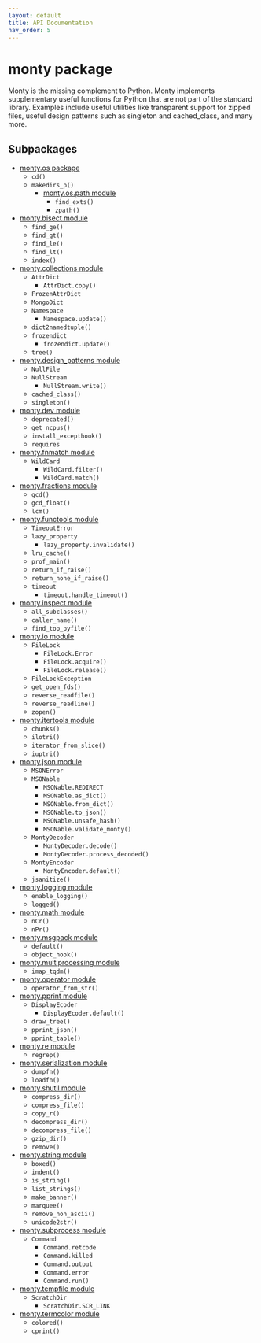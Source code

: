 ```yaml
---
layout: default
title: API Documentation
nav_order: 5
---
```


# monty package

Monty is the missing complement to Python. Monty implements supplementary
useful functions for Python that are not part of the standard library.
Examples include useful utilities like transparent support for zipped files,
useful design patterns such as singleton and cached_class, and many more.

## Subpackages

* [monty.os package](monty.os.md)
  * `cd()`
  * `makedirs_p()`
    * [monty.os.path module](monty.os.path.md)
      * `find_exts()`
      * `zpath()`
* [monty.bisect module](monty.bisect.md)
  * `find_ge()`
  * `find_gt()`
  * `find_le()`
  * `find_lt()`
  * `index()`
* [monty.collections module](monty.collections.md)
  * `AttrDict`
    * `AttrDict.copy()`
  * `FrozenAttrDict`
  * `MongoDict`
  * `Namespace`
    * `Namespace.update()`
  * `dict2namedtuple()`
  * `frozendict`
    * `frozendict.update()`
  * `tree()`
* [monty.design_patterns module](monty.design_patterns.md)
  * `NullFile`
  * `NullStream`
    * `NullStream.write()`
  * `cached_class()`
  * `singleton()`
* [monty.dev module](monty.dev.md)
  * `deprecated()`
  * `get_ncpus()`
  * `install_excepthook()`
  * `requires`
* [monty.fnmatch module](monty.fnmatch.md)
  * `WildCard`
    * `WildCard.filter()`
    * `WildCard.match()`
* [monty.fractions module](monty.fractions.md)
  * `gcd()`
  * `gcd_float()`
  * `lcm()`
* [monty.functools module](monty.functools.md)
  * `TimeoutError`
  * `lazy_property`
    * `lazy_property.invalidate()`
  * `lru_cache()`
  * `prof_main()`
  * `return_if_raise()`
  * `return_none_if_raise()`
  * `timeout`
    * `timeout.handle_timeout()`
* [monty.inspect module](monty.inspect.md)
  * `all_subclasses()`
  * `caller_name()`
  * `find_top_pyfile()`
* [monty.io module](monty.io.md)
  * `FileLock`
    * `FileLock.Error`
    * `FileLock.acquire()`
    * `FileLock.release()`
  * `FileLockException`
  * `get_open_fds()`
  * `reverse_readfile()`
  * `reverse_readline()`
  * `zopen()`
* [monty.itertools module](monty.itertools.md)
  * `chunks()`
  * `ilotri()`
  * `iterator_from_slice()`
  * `iuptri()`
* [monty.json module](monty.json.md)
  * `MSONError`
  * `MSONable`
    * `MSONable.REDIRECT`
    * `MSONable.as_dict()`
    * `MSONable.from_dict()`
    * `MSONable.to_json()`
    * `MSONable.unsafe_hash()`
    * `MSONable.validate_monty()`
  * `MontyDecoder`
    * `MontyDecoder.decode()`
    * `MontyDecoder.process_decoded()`
  * `MontyEncoder`
    * `MontyEncoder.default()`
  * `jsanitize()`
* [monty.logging module](monty.logging.md)
  * `enable_logging()`
  * `logged()`
* [monty.math module](monty.math.md)
  * `nCr()`
  * `nPr()`
* [monty.msgpack module](monty.msgpack.md)
  * `default()`
  * `object_hook()`
* [monty.multiprocessing module](monty.multiprocessing.md)
  * `imap_tqdm()`
* [monty.operator module](monty.operator.md)
  * `operator_from_str()`
* [monty.pprint module](monty.pprint.md)
  * `DisplayEcoder`
    * `DisplayEcoder.default()`
  * `draw_tree()`
  * `pprint_json()`
  * `pprint_table()`
* [monty.re module](monty.re.md)
  * `regrep()`
* [monty.serialization module](monty.serialization.md)
  * `dumpfn()`
  * `loadfn()`
* [monty.shutil module](monty.shutil.md)
  * `compress_dir()`
  * `compress_file()`
  * `copy_r()`
  * `decompress_dir()`
  * `decompress_file()`
  * `gzip_dir()`
  * `remove()`
* [monty.string module](monty.string.md)
  * `boxed()`
  * `indent()`
  * `is_string()`
  * `list_strings()`
  * `make_banner()`
  * `marquee()`
  * `remove_non_ascii()`
  * `unicode2str()`
* [monty.subprocess module](monty.subprocess.md)
  * `Command`
    * `Command.retcode`
    * `Command.killed`
    * `Command.output`
    * `Command.error`
    * `Command.run()`
* [monty.tempfile module](monty.tempfile.md)
  * `ScratchDir`
    * `ScratchDir.SCR_LINK`
* [monty.termcolor module](monty.termcolor.md)
  * `colored()`
  * `cprint()`